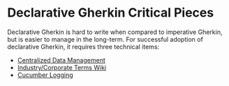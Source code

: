# Declarative Gherkin Critical Pieces

Declarative Gherkin is hard to write when compared to imperative 
Gherkin, but is easier to manage in the long-term.  For successful
adoption of declarative Gherkin, it requires three technical items:
- [Centralized Data Management](../data-mgt/README.md)
- [Industry/Corporate Terms Wiki](./terms-wiki.md)
- [Cucumber Logging]()
<!-- TODO add link to cucumber logging -->

